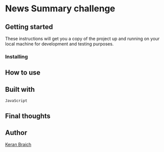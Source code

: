# News Summary challenge

## Getting started

These instructions will get you a copy of the project up and running on your local machine for development and testing purposes.

### Installing

## How to use

## Built with

```
JavaScript
```

## Final thoughts

## Author

[Keran Braich](https://github.com/ker-an)
